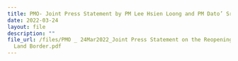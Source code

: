 ```yaml
---
title: PMO- Joint Press Statement by PM Lee Hsien Loong and PM Dato’ Sri Ismail Sabri Yaakob on the Reopening of the Land Border
date: 2022-03-24
layout: file
description: ""
file_url: /files/PMO _ 24Mar2022_Joint Press Statement on the Reopening of the
  Land Border.pdf
---
```

